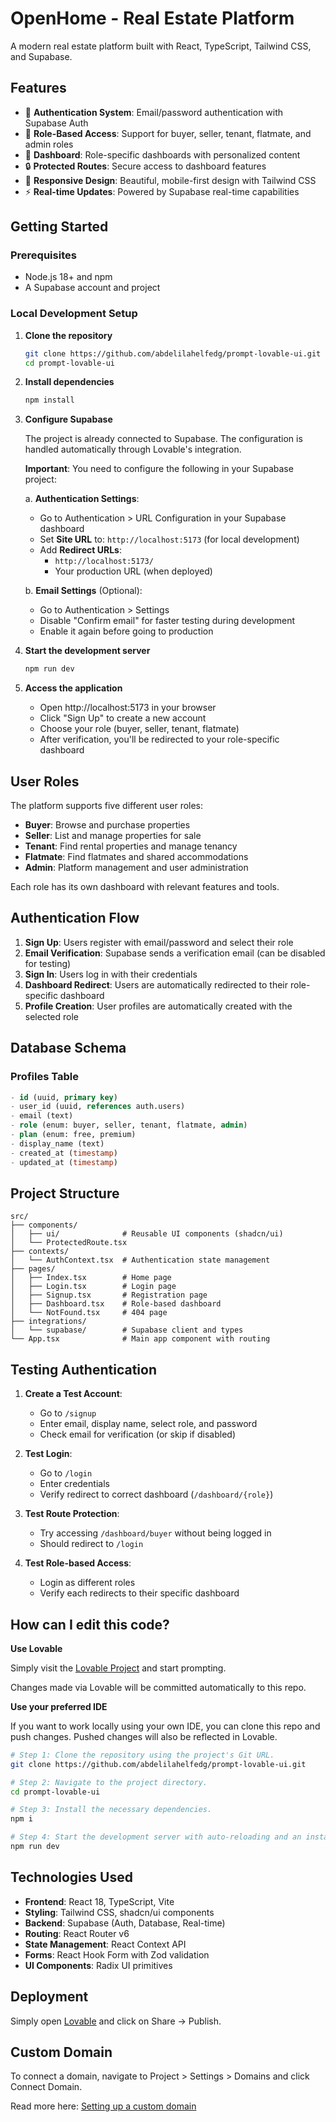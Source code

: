 # OpenHome - Real Estate Platform

A modern real estate platform built with React, TypeScript, Tailwind CSS, and Supabase.

## Features

- 🔐 **Authentication System**: Email/password authentication with Supabase Auth
- 👥 **Role-Based Access**: Support for buyer, seller, tenant, flatmate, and admin roles
- 🎯 **Dashboard**: Role-specific dashboards with personalized content
- 🔒 **Protected Routes**: Secure access to dashboard features
- 📱 **Responsive Design**: Beautiful, mobile-first design with Tailwind CSS
- ⚡ **Real-time Updates**: Powered by Supabase real-time capabilities

## Getting Started

### Prerequisites

- Node.js 18+ and npm
- A Supabase account and project

### Local Development Setup

1. **Clone the repository**
   ```bash
   git clone https://github.com/abdelilahelfedg/prompt-lovable-ui.git
   cd prompt-lovable-ui
   ```

2. **Install dependencies**
   ```bash
   npm install
   ```

3. **Configure Supabase**
   
   The project is already connected to Supabase. The configuration is handled automatically through Lovable's integration.
   
   **Important**: You need to configure the following in your Supabase project:

   a. **Authentication Settings**:
   - Go to Authentication > URL Configuration in your Supabase dashboard
   - Set **Site URL** to: `http://localhost:5173` (for local development)
   - Add **Redirect URLs**: 
     - `http://localhost:5173/`
     - Your production URL (when deployed)

   b. **Email Settings** (Optional):
   - Go to Authentication > Settings
   - Disable "Confirm email" for faster testing during development
   - Enable it again before going to production

4. **Start the development server**
   ```bash
   npm run dev
   ```

5. **Access the application**
   - Open http://localhost:5173 in your browser
   - Click "Sign Up" to create a new account
   - Choose your role (buyer, seller, tenant, flatmate)
   - After verification, you'll be redirected to your role-specific dashboard

## User Roles

The platform supports five different user roles:

- **Buyer**: Browse and purchase properties
- **Seller**: List and manage properties for sale
- **Tenant**: Find rental properties and manage tenancy
- **Flatmate**: Find flatmates and shared accommodations  
- **Admin**: Platform management and user administration

Each role has its own dashboard with relevant features and tools.

## Authentication Flow

1. **Sign Up**: Users register with email/password and select their role
2. **Email Verification**: Supabase sends a verification email (can be disabled for testing)
3. **Sign In**: Users log in with their credentials
4. **Dashboard Redirect**: Users are automatically redirected to their role-specific dashboard
5. **Profile Creation**: User profiles are automatically created with the selected role

## Database Schema

### Profiles Table
```sql
- id (uuid, primary key)
- user_id (uuid, references auth.users)
- email (text)
- role (enum: buyer, seller, tenant, flatmate, admin)
- plan (enum: free, premium)
- display_name (text)
- created_at (timestamp)
- updated_at (timestamp)
```

## Project Structure

```
src/
├── components/
│   ├── ui/              # Reusable UI components (shadcn/ui)
│   └── ProtectedRoute.tsx
├── contexts/
│   └── AuthContext.tsx  # Authentication state management
├── pages/
│   ├── Index.tsx        # Home page
│   ├── Login.tsx        # Login page
│   ├── Signup.tsx       # Registration page
│   ├── Dashboard.tsx    # Role-based dashboard
│   └── NotFound.tsx     # 404 page
├── integrations/
│   └── supabase/        # Supabase client and types
└── App.tsx              # Main app component with routing
```

## Testing Authentication

1. **Create a Test Account**:
   - Go to `/signup`
   - Enter email, display name, select role, and password
   - Check email for verification (or skip if disabled)

2. **Test Login**:
   - Go to `/login`
   - Enter credentials
   - Verify redirect to correct dashboard (`/dashboard/{role}`)

3. **Test Route Protection**:
   - Try accessing `/dashboard/buyer` without being logged in
   - Should redirect to `/login`

4. **Test Role-based Access**:
   - Login as different roles
   - Verify each redirects to their specific dashboard

## How can I edit this code?

**Use Lovable**

Simply visit the [Lovable Project](https://lovable.dev/projects/ddb53478-7498-46ab-ad3f-d74a2d0a59ed) and start prompting.

Changes made via Lovable will be committed automatically to this repo.

**Use your preferred IDE**

If you want to work locally using your own IDE, you can clone this repo and push changes. Pushed changes will also be reflected in Lovable.

```sh
# Step 1: Clone the repository using the project's Git URL.
git clone https://github.com/abdelilahelfedg/prompt-lovable-ui.git

# Step 2: Navigate to the project directory.
cd prompt-lovable-ui

# Step 3: Install the necessary dependencies.
npm i

# Step 4: Start the development server with auto-reloading and an instant preview.
npm run dev
```

## Technologies Used

- **Frontend**: React 18, TypeScript, Vite
- **Styling**: Tailwind CSS, shadcn/ui components
- **Backend**: Supabase (Auth, Database, Real-time)
- **Routing**: React Router v6
- **State Management**: React Context API
- **Forms**: React Hook Form with Zod validation
- **UI Components**: Radix UI primitives

## Deployment

Simply open [Lovable](https://lovable.dev/projects/ddb53478-7498-46ab-ad3f-d74a2d0a59ed) and click on Share -> Publish.

## Custom Domain

To connect a domain, navigate to Project > Settings > Domains and click Connect Domain.

Read more here: [Setting up a custom domain](https://docs.lovable.dev/tips-tricks/custom-domain#step-by-step-guide)
